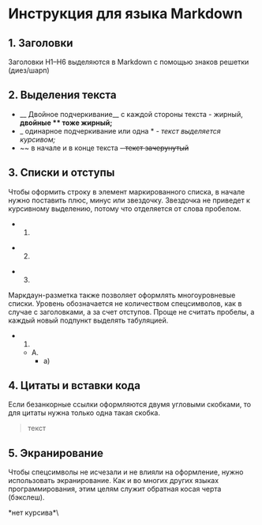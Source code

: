 # Инструкция для языка Markdown
## 1. Заголовки
Заголовки H1–H6 выделяются в Markdown с помощью знаков решетки (диез/шарп)
## 2. Выделения текста
- __ Двойное подчеркивание__ с каждой стороны текста - жирный, 
**двойные ** тоже жирный;**
- _ одинарное подчеркивание или одна * 
*- текст выделяется курсивом;*
- ~~ в начале и в конце текста 
~~- текст зачерунутый~~
## 3. Списки и отступы
Чтобы оформить строку в элемент маркированного списка, в начале нужно поставить плюс, минус или звездочку. Звездочка не приведет к курсивному выделению, потому что отделяется от слова пробелом.
+ 1.
- 2.
* 3.
Маркдаун-разметка также позволяет оформлять многоуровневые списки. Уровень обозначается не количеством спецсимволов, как в случае с заголовками, а за счет отступов. Проще не считать пробелы, а каждый новый подпункт выделять табуляцией.
+ 1.
    * А. 
        - а)
## 4. Цитаты и вставки кода
Если безанкорные ссылки оформляются двумя угловыми скобками, то для цитаты нужна только одна такая скобка.
>текст
## 5. Экранирование
Чтобы спецсимволы не исчезали и не влияли на оформление, нужно использовать экранирование. Как и во многих других языках программирования, этим целям служит обратная косая черта (бэкслеш).

\*нет курсива*\
